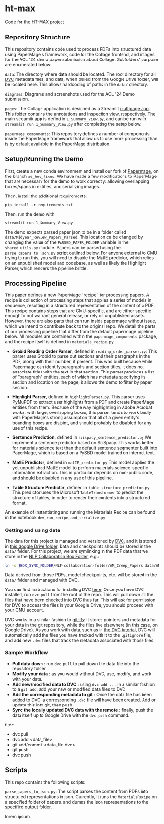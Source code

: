 # ht-max
Code for the HT-MAX project

## Repository Structure

This repository contains code used to process PDFs into structured data using PaperMage's 
framework, code for the Collage frontend, and images for the ACL '24 demo paper submission about 
Collage. Subfolders' purpose are enumerated below:

`data`: The directory where data should be located. The root directory for all 
[DVC](https://dvc.org) metadata files, and data, when pulled from the Google Drive folder, will be 
located here. This allows hardcoding of paths in the `data/` directory.

`diagrams`: Diagrams and screenshots used for the ACL '24 Demo submission.

`pages`: The Collage application is designed as a Streamlit [multipage app](https://docs.streamlit.io/get-started/tutorials/create-a-multipage-app).
This folder contains the annotations and inspection view, respectively. The main streamlit app is 
defind in `1_Summary_View.py`, and can be run with `streamlit run 1_Summary_View.py` after
completing the setup below.

`papermage_components`: This repository defines a number of components inside the PaperMage framework
that allow us to use more processing than is by default available in the PaperMage distribution. 

## Setup/Running the Demo

First, create a new conda environment and install our fork of 
[Papermage](https://github.com/gsireesh/papermage/tree/ad_hoc_fixes?tab=readme-ov-file#setup), 
on the branch `ad_hoc_fixes`. We have made a few modifications to PaperMage that are necessary for the 
demo to work correctly: allowing overlapping boxes/spans in entities, and serializing images.

Then, install the additional requirements:
```
pip install -r requirements.txt
```

Then, run the demo with
```
streamlit run 1_Summary_View.py
```
The demo expects parsed paper json to be in a folder called `data/Midyear_Review_Papers_Parsed`.
This location ca be changed by changing the value of the `PARSED_PAPER_FOLDER` variable in the 
`shared_utils.py` module. Papers can be parsed using the `parse_papers_to_json.py` script outlined 
below. For anyone external to CMU trying to run this, you will need to disable the MatIE predictor, 
which relies on an unpublished model and codebase, as well as likely the Highlight Parser, which 
renders the pipeline brittle.

## Processing Pipeline

This paper defines a new PaperMage "recipe" for processing papers. A recipe is collection of 
processing steps that applies a series of models in sequence, resulting in a structured 
representation of the content of a PDF. This recipe contains steps that are CMU-specific, and 
are either specific enough to not warrant general release, or rely on unpublished assets. However, 
there are also parts that can run inside papermage without issue, which we intend to contribute back 
to the original repo.  We detail the parts of our processing pipeline that differ from the default
papermage pipeline below. All modules are contained within the `papermage_components` package, and 
the recipe itself is defined in `materials_recipe.py`

- **Grobid Reading Order Parser**, defined in `reading_order_parser.py`: This parser uses Grobid to
parse out sections and their paragraphs in the PDF, along with their number, if present. This was 
built because while Papermage can identify paragraphs and section titles, it does not associate 
titles with the text in that section. This parser produces a list of "paragraph" entities, each of 
which has metadata specifying its section and location on the page; it allows the demo to filter by 
paper section.

- **Highlight Parser**, defined in `highlightParser.py`. This parser uses PyMuPDF to extract
user highlights from a PDF and create PaperMage entities from them. Because of the way highlighting
in Adobe Acrobat works, with large, overlapping boxes, this parser tends to work badly with
PaperMage's strong assumption that all of a given entity's bounding boxes are disjoint, and should 
probably be disabled for any use of this recipe.

- **Sentence Prediction**, defined in `scispacy_sentence_predictor.py` We implement a sentence
predictor based on SciSpacy. This works better for materials science text than the default sentence
segmenter built into PaperMage, which is based on a PySBD model trained on internet text.

- **MatIE Predictor**, defined in `matIE_predictor.py` This model applies the yet-unpublished MatIE 
model to perform materials science-specific information extraction. This in particular depends on 
non-public code, and should be disabled in any use of this pipeline. 

- **Table Structure Predictor**, defined in `table_structure_predictor.py`. This predictor uses the 
Microsoft `TableTransformer` to predict the structure of tables, in order to render their contents
into a structured format.

An example of instantiating and running the Materials Recipe can be found in the notebook 
`dev_run_recipe_and_serialize.py`


### Getting and using data

The data for this project is managed and versioned by [DVC](https://dvc.org), and it is stored in
[this Google Drive folder](https://drive.google.com/drive/u/0/folders/1XNbshzrpG01caal8ftSpF3WOrlUU2y7G).
Data and checkpoints should be stored in the `data/` folder. For this project, we are symlinking 
in the PDF data that we store in the [NLP Collaboration Box Folder](https://cmu.app.box.com/folder/189367159764?s=8mi0zv3qbo4hjiun36y87c2vxs2y0l08), e.g.:

```bash
ln -s $BOX_SYNC_FOLDER/NLP-collaboration-folder/AM_Creep_Papers data/AM_Creep_Papers
```

Data derived from those PDFs, model checkpoints, etc. will be stored in the `data/` folder and 
managed with DVC.

You can find instructions for installing DVC [here](https://dvc.org/doc/install). Once you have DVC installed, run 
`dvc pull` from the root of the repo. This will pull down all the files that have been checked into 
DVC thus far. This will ask for permission for DVC to access the files in your Google Drive; 
you should proceed with your CMU account. 

DVC works in a similar fashion to [git-lfs](https://git-lfs.github.com/):
it stores pointers and metadata for your data in the git repository,
while the files live elsewhere (in this case, on Google Drive). As you
work with data, such as in [the DVC tutorial](https://dvc.org/doc/start/data-and-model-versioning), DVC will automatically add the files you have 
tracked with it to the `.gitignore` file, and add new `.dvc` files that track the metadata associated
with those files.

### Sample Workflow

* **Pull data down** : run `dvc pull` to pull down the data file into the repository folder
* **Modify your data** : as you would without DVC, use, modify, and work with your data.
* **Add new/modified data to DVC** : using `dvc add ...` in a similar fashion to a `git add`, add 
your new or modified data files to DVC
* **Add the corresponding metadata to git** : Once the data file has been added to DVC, a 
corresponding `.dvc` file will have been created. Add or update this into git, then push.
* **Sync the locally updated DVC data with the remote** : finally, push the data itself up to Google 
Drive with the `dvc push` command.

tl;dr:

* dvc pull
* dvc add <data_file>
* git add/commit <data_file.dvc>
* git push
* dvc push

## Scripts

This repo contains the following scripts:

`parse_papers_to_json.py`: The script parses the content from PDFs into structured representations 
in json. Currently, it runs the `MaterialsRecipe` on a specified folder of papers, and dumps the json
representations to the specified output folder.


lorem ipsum

